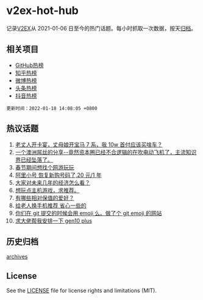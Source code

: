 # v2ex-hot-hub

 记录[V2EX](https://www.v2ex.com/)从 2021-01-06 日至今的热门话题。每小时抓取一次数据，按天[归档](archives)。
 
 ## 相关项目

- [GitHub热榜](https://github.com/lonnyzhang423/github-hot-hub)
- [知乎热榜](https://github.com/lonnyzhang423/zhihu-hot-hub)
- [微博热榜](https://github.com/lonnyzhang423/weibo-hot-hub)
- [头条热榜](https://github.com/lonnyzhang423/toutiao-hot-hub)
- [抖音热榜](https://github.com/lonnyzhang423/douyin-hot-hub)


 `更新时间：2022-01-18 14:08:05 +0800`

## 热议话题

1. [老丈人开卡宴，丈母娘开宝马 7 系，我 10w 首付应该买啥车？](https://www.v2ex.com/t/828771)
1. [一个澳洲屌丝的分享--竟然资本圈已经不合逻辑的在吹电动飞机了，主流知识界已经坠落了。](https://www.v2ex.com/t/828898)
1. [春节期间想找个网游玩玩](https://www.v2ex.com/t/828767)
1. [阿里小号 恢复新购号码了,20 元/1 年](https://www.v2ex.com/t/828848)
1. [大家对未来几年的经济怎么看？](https://www.v2ex.com/t/828853)
1. [想玩点主机游戏，求推荐。](https://www.v2ex.com/t/828894)
1. [有哪些相对保值的爱好？](https://www.v2ex.com/t/828859)
1. [给老人换手机推荐 省心一些的](https://www.v2ex.com/t/828778)
1. [你们在 git 提交的时候会用 emoji 么。做了个 git emoji 的网站](https://www.v2ex.com/t/828792)
1. [求大佬帮我安排一下 gen10 plus](https://www.v2ex.com/t/828883)

## 历史归档

[archives](archives)

## License

See the [LICENSE](LICENSE) file for license rights and limitations (MIT).
